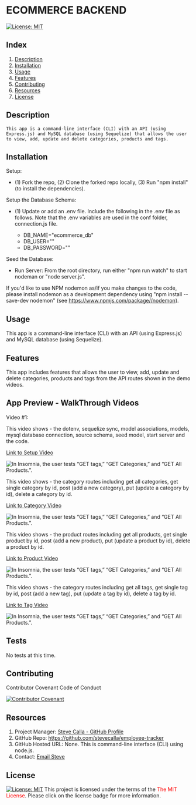 # ECOMMERCE BACKEND
[![License:  MIT](https://img.shields.io/badge/License-MIT-yellow.svg)](https://opensource.org/licenses/MIT)

## Index

1. [Description](#description)
2. [Installation](#installation)
3. [Usage](#usage)
4. [Features](#features)
5. [Contributing](#contributing)
6. [Resources](#resources)
7. [License](#license)

## Description

```
This app is a command-line interface (CLI) with an API (using Express.js) and MySQL database (using Sequelize) that allows the user to view, add, update and delete categories, products and tags.

```
## Installation

Setup: 
- (1) Fork the repo, (2) Clone the forked repo locally, (3) Run "npm install" (to install the dependencies).

Setup the Database Schema: 
- (1) Update or add an .env file. Include the following in the .env file as follows. Note that the .env variables are used in the conf folder, connection.js file.

  * DB_NAME="ecommerce_db"
  * DB_USER="<mySQL user name>"
  * DB_PASSWORD="<mySQL user password>"

Seed the Database: 
- Run Server: From the root directory, run either "npm run watch" to start nodeman or "node server.js".

If you'd like to use NPM nodemon as/if you make changes to the code, please install nodemon as a development dependency using "npm install --save-dev nodemon" (see https://www.npmjs.com/package//nodemon). 

## Usage

This app is a command-line interface (CLI) with an API (using Express.js) and MySQL database (using Sequelize).

## Features

This app includes features that allows the user to view, add, update and delete categories, products and tags from the API routes shown in the demo videos.
<!-- 
1. TBD
2. TBD
3. TBD
-->
<!-- ## Future Enhancements

This app can be enhanced by (a) using/adding dates such as created at, updated at, deleted at to track information by time, (b) add soft and hard delete options so users can recover changes if necessary, (c) add the ability to manage middle names, (d) add more fields for employees or roles such as employee salary, date of birth, social security number (secured in some manner), email address, position start date and more, (e) add ka secure password for the mysql database connection, and (f) add additional testing. -->
<!-- 
1. TBD
2. TBD
3. TBD
-->

## App Preview - WalkThrough Videos

Video #1: 

This video shows - the dotenv, sequelize sync, model associations, models, mysql database connection, source schema, seed model, start server and the code.

[Link to Setup Video](https://www.youtube.com/watch?v=zZlf6Svef_c)

![In Insomnia, the user tests “GET tags,” “GET Categories,” and “GET All Products.”.](./assets/images/api-video-v1.gif)

This video shows - the category routes including get all categories, get single category by id, post (add a new category), put (update a category by id), delete a category by id.

[Link to Category Video](https://www.youtube.com/watch?v=slAFeFB_kok)

![In Insomnia, the user tests “GET tags,” “GET Categories,” and “GET All Products.”.](./assets/images/category-routes.gif)

This video shows - the product routes including get all products, get single product by id, post (add a new product), put (update a product by id), delete a product by id.

[Link to Product Video](https://www.youtube.com/watch?v=ink0QcryLE8)

![In Insomnia, the user tests “GET tags,” “GET Categories,” and “GET All Products.”.](./assets/images/product-routes.gif)

This video shows - the category routes including get all tags, get single tag by id, post (add a new tag), put (update a tag by id), delete a tag by id.

[Link to Tag Video](https://www.youtube.com/watch?v=e1VP_5mltbc)

![In Insomnia, the user tests “GET tags,” “GET Categories,” and “GET All Products.”.](./assets/images/tag-routes.gif)


## Tests

No tests at this time.

## Contributing

Contributor Covenant Code of Conduct

[![Contributor Covenant](https://img.shields.io/badge/Contributor%20Covenant-2.1-4baaaa.svg)](https://www.contributor-covenant.org/version/2/1/code_of_conduct/code_of_conduct.md)

<!-- DELETE THIS SECTION FOR THE FINAL README. For more information on example contribution guidelines please see the links below.

1. Contributor Convent: [Information](https://www.contributor-covenant.org/)
2. Contributor Covenant Code of Conduct: [Markdown File](hhttps://www.contributor-covenant.org/version/2/1/code_of_conduct/code_of_conduct.md)
-->

## Resources

1. Project Manager: [Steve Calla - GitHub Profile](https://github.com/stevecalla)
2. GitHub Repo: <https://github.com/stevecalla/employee-tracker>
3. GitHub Hosted URL: None. This is command-line interface (CLI) using node.js.
4. Contact: [Email Steve](mailto:callasteven@gmail.com)

## License 

[![License:  MIT](https://img.shields.io/badge/License-MIT-yellow.svg)](https://opensource.org/licenses/MIT)
This project is licensed under the terms of the <span style="color:red">The MIT License</span>. Please click on the license badge for more information.

<!-- DELETE THIS SECTION FOR THE FINAL README. Per Github, you are under no obligation to choose a license. However, without a license, the default copyright laws apply, meaning that you retain all rights to your source code and no one may reproduce, distribute, or create derivative works from your work. If you're creating an open source project, we strongly encourage you to include an open source license. The Open Source Guide provides additional guidance on choosing the correct license for your project. SEE THE FOLLOWING LINKS FOR MORE INFORMATION:

1. GitHub: [Licensing a repository](https://docs.github.com/en/repositories/managing-your-repositorys-settings-and-features/customizing-your-repository/licensing-a-repository)
2. Open Source Guide: [To Choose A License](https://choosealicense.com/)
-->

<!-- OTHER SECTIONS IF YOU LIKE
## Technologies

1. HTML
2. CSS
3. JavaScript
4. GitHub (website hosting and source code management)
5. TBD
6. TBD

### 3rd Party Application Programming Interfaces

1. [TBD](https://TBD)
2. [TBD](https://TBD)
3. [TBD](https://TBD)

### Dependencies

1. [VS Code Live Server](https://ritwickdey.github.io/vscode-live-server/)

## Collaborators

1. FIRST & LAST NAME: [Github LINK](https://github.com/<Github user name>/)
2. FIRST & LAST NAME: [Github LINK](https://github.com/<Github user name>/)
3. FIRST & LAST NAME: [Github LINK](https://github.com/<Github user name>/)

## Resources

1. GitHub Repo: <https://github.com/tbd/tbd>
2. GitHub Hosted URL: <https://tbd.tbd.com/tbd>
-->
